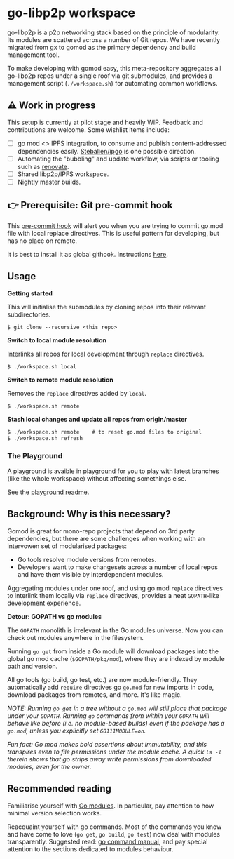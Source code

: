 # go-libp2p workspace

go-libp2p is a p2p networking stack based on the principle of modularity. Its
modules are scattered across a number of Git repos. We have recently migrated
from gx to gomod as the primary dependency and build management tool.

To make developing with gomod easy, this meta-repository aggregates all
go-libp2p repos under a single roof via git submodules, and provides a
management script (`./workspace.sh`) for automating common workflows.

## ⚠️ Work in progress

This setup is currently at pilot stage and heavily WIP. Feedback and
contributions are welcome. Some wishlist items include:

- [ ] go mod <> IPFS integration, to consume and publish content-addressed
  dependencies easily. [Stebalien/ipgo](https://github.com/Stebalien/ipgo) is
  one possible direction.
- [ ] Automating the "bubbling" and update workflow, via scripts or tooling
  such as [renovate](https://renovatebot.com).
- [ ] Shared libp2p/IPFS workspace.
- [ ] Nightly master builds.

## 👉 Prerequisite: Git pre-commit hook

This [pre-commit
hook](https://gist.github.com/Kubuxu/3fc5639db27f4b072b33a84b51048ff8) will
alert you when you are trying to commit go.mod file with local replace
directives. This is useful pattern for developing, but has no place on remote.

It is best to install it as global githook. Instructions
[here](https://stackoverflow.com/questions/1977610/change-default-git-hooks/37293001#37293001).
 
## Usage

**Getting started**

This will initialise the submodules by cloning repos into their relevant
subdirectories.

```
$ git clone --recursive <this repo>
```

**Switch to local module resolution**

Interlinks all repos for local development through `replace` directives.

```
$ ./workspace.sh local
```

**Switch to remote module resolution**

Removes the `replace` directives added by `local`.

```
$ ./workspace.sh remote
```

**Stash local changes and update all repos from origin/master**

```
$ ./workspace.sh remote    # to reset go.mod files to original
$ ./workspace.sh refresh
```

### The Playground

A playground is avaible in [playground](playground/) for you to play with
latest branches (like the whole workspace) without affecting somethings else.

See the [playground readme](playground/README.md).

## Background: Why is this necessary?

Gomod is great for mono-repo projects that depend on 3rd party dependencies,
but there are some challenges when working with an intervowen set of
modularised packages:

* Go tools resolve module versions from remotes.
* Developers want to make changesets across a number of local repos and have
  them visible by interdependent modules.

Aggregating modules under one roof, and using go mod `replace` directives to
interlink them locally via `replace` directives, provides a neat `GOPATH`-like
development experience.

**Detour: GOPATH vs go modules**

The `GOPATH` monolith is irrelevant in the Go modules universe. Now you can
check out modules anywhere in the filesystem.

Running `go get` from inside a Go module will download packages into the global
go mod cache (`$GOPATH/pkg/mod`), where they are indexed by module path and
version.

All go tools (go build, go test, etc.) are now module-friendly. They
automatically add `require` directives go `go.mod` for new imports in code,
download packages from remotes, and more. It's like magic.

_NOTE: Running `go get` in a tree without a `go.mod` will still place that
package under your `GOPATH`. Running `go` commands from within your `GOPATH`
will behave like before (i.e. no module-based builds) even if the package has a
`go.mod`, unless you explicitly set `GO111MODULE=on`._

_Fun fact: Go mod makes bold assertions about immutability, and this transpires
even to file permissions under the module cache. A quick `ls -l` therein shows
that go strips away write permissions from downloaded modules, even for the
owner._

## Recommended reading

Familiarise yourself with [Go
modules](https://github.com/golang/go/wiki/Modules). In particular, pay
attention to how minimal version selection works.

Reacquaint yourself with go commands. Most of the commands you know and have
come to love (`go get`, `go build`, `go test`) now deal with modules
transparently. Suggested read: [go command manual](https://golang.org/cmd/go/),
and pay special attention to the sections dedicated to modules behaviour.
